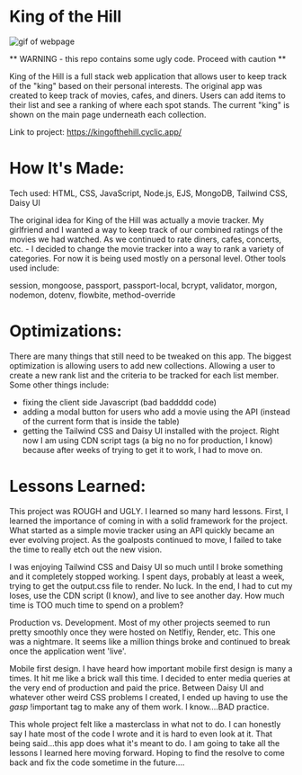 <h1>King of the Hill</h1>

<img src="kingofthehill.gif" alt="gif of webpage" href="https://kingofthehill.cyclic.app/">


** WARNING - this repo contains some ugly code. Proceed with caution **

King of the Hill is a full stack web application that allows user to keep track of the "king" based on their personal interests. The original app was created to keep track of movies, cafes, and diners. Users can add items to their list and see a ranking of where each spot stands. The current "king" is shown on the main page underneath each collection.

Link to project: https://kingofthehill.cyclic.app/

<h1>How It's Made:</h1>

Tech used: HTML, CSS, JavaScript, Node.js, EJS, MongoDB, Tailwind CSS, Daisy UI

The original idea for King of the Hill was actually a movie tracker. My girlfriend and I wanted a way to keep track of our combined ratings of the movies we had watched. As we continued to rate diners, cafes, concerts, etc. - I decided to change the movie tracker into a way to rank a variety of categories. For now it is being used mostly on a personal level. Other tools used include:

session, mongoose, passport, passport-local, bcrypt, validator, morgon, nodemon, dotenv, flowbite, method-override

<h1>Optimizations:</h1>

There are many things that still need to be tweaked on this app. The biggest optimization is allowing users to add new collections. Allowing a user to create a new rank list and the criteria to be tracked for each list member. Some other things include:

- fixing the client side Javascript (bad baddddd code)
- adding a modal button for users who add a movie using the API (instead of the current form that is inside the table)
- getting the Tailwind CSS and Daisy UI installed with the project. Right now I am using CDN script tags (a big no no for production, I know) because after weeks of trying to get it to work, I had to move on. 

<h1>Lessons Learned:</h1>

This project was ROUGH and UGLY. I learned so many hard lessons. First, I learned the importance of coming in with a solid framework for the project. What started as a simple movie tracker using an API quickly became an ever evolving project. As the goalposts continued to move, I failed to take the time to really etch out the new vision.

I was enjoying Tailwind CSS and Daisy UI so much until I broke something and it completely stopped working. I spent days, probably at least a week, trying to get the output.css file to render. No luck. In the end, I had to cut my loses, use the CDN script (I know), and live to see another day. How much time is TOO much time to spend on a problem?

Production vs. Development. Most of my other projects seemed to run pretty smoothly once they were hosted on Netlfiy, Render, etc. This one was a nightmare. It seems like a million things broke and continued to break once the application went 'live'. 

Mobile first design. I have heard how important mobile first design is many a times. It hit me like a brick wall this time. I decided to enter media queries at the very end of production and paid the price. Between Daisy UI and whatever other weird CSS problems I created, I ended up having to use the *gasp* !important tag to make any of them work. I know....BAD practice. 

This whole project felt like a masterclass in what not to do. I can honestly say I hate most of the code I wrote and it is hard to even look at it. That being said...this app does what it's meant to do. I am going to take all the lessons I learned here moving forward. Hoping to find the resolve to come back and fix the code sometime in the future....